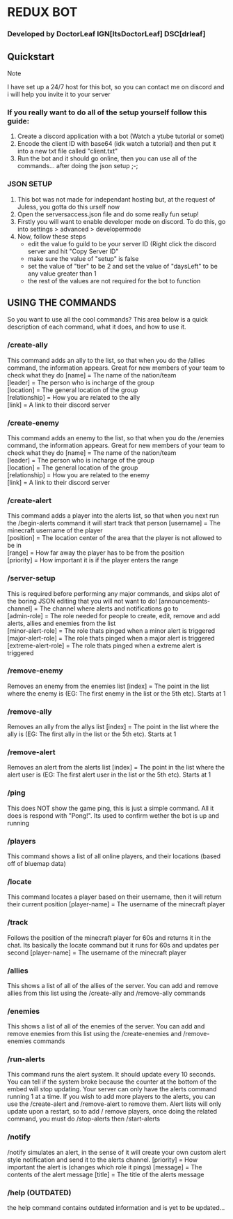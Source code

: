 # REDUX BOT
### Developed by DoctorLeaf IGN[ItsDoctorLeaf] DSC[drleaf]

## Quickstart
> [!NOTE]
> I have set up a 24/7 host for this bot, so you can contact me on discord and i will help you invite it to your server

### If you really want to do all of the setup yourself follow this guide:
1. Create a discord application with a bot (Watch a ytube tutorial or somet)
2. Encode the client ID with base64 (idk watch a tutorial) and then put it into a new txt file called "client.txt"
3. Run the bot and it should go online, then you can use all of the commands... after doing the json setup ;-;

### JSON SETUP
1. This bot was not made for independant hosting but, at the request of Juless, you gotta do this urself now
2. Open the serversaccess.json file and do some really fun setup!
3. Firstly you will want to enable developer mode on discord. To do this, go into settings > advanced > developermode
4. Now, follow these steps
   - edit the value fo guild to be your server ID (Right click the discord server and hit "Copy Server ID"
   - make sure the value of "setup" is false
   - set the value of "tier" to be 2 and set the value of "daysLeft" to be any value greater than 1
   - the rest of the values are not required for the bot to function

## USING THE COMMANDS
So you want to use all the cool commands? This area below is a quick description of each command, what it does, and how to use it.

### /create-ally
This command adds an ally to the list, so that when you do the /allies command, the information appears. Great for new members of your team to check what they do
[name] = The name of the nation/team <br />
[leader] = The person who is incharge of the group <br />
[location] = The general location of the group <br />
[relationship] = How you are related to the ally <br />
[link] = A link to their discord server <br />

### /create-enemy
This command adds an enemy to the list, so that when you do the /enemies command, the information appears. Great for new members of your team to check what they do
[name] = The name of the nation/team<br />
[leader] = The person who is incharge of the group<br />
[location] = The general location of the group<br />
[relationship] = How you are related to the enemy<br />
[link] = A link to their discord server<br />

### /create-alert
This command adds a player into the alerts list, so that when you next run the /begin-alerts command it will start track that person
[username] = The minecraft username of the player<br />
[position] = The location center of the area that the player is not allowed to be in<br />
[range] = How far away the player has to be from the position<br />
[priority] = How important it is if the player enters the range<br />

### /server-setup
This is required before performing any major commands, and skips alot of the boring JSON editing that you will not want to do!
[announcements-channel] = The channel where alerts and notifications go to<br />
[admin-role] = The role needed for people to create, edit, remove and add alerts, allies and enemies from the list<br />
[minor-alert-role] = The role thats pinged when a minor alert is triggered<br />
[major-alert-role] = The role thats pinged when a major alert is triggered<br />
[extreme-alert-role] = The role thats pinged when a extreme alert is triggered<br />

### /remove-enemy 
Removes an enemy from the enemies list
[index] = The point in the list where the enemy is (EG: The first enemy in the list or the 5th etc). Starts at 1<br />

### /remove-ally
Removes an ally from the allys list
[index] = The point in the list where the ally is (EG: The first ally in the list or the 5th etc). Starts at 1<br />

### /remove-alert 
Removes an alert from the alerts list
[index] = The point in the list where the alert user is (EG: The first alert user in the list or the 5th etc). Starts at 1<br />

### /ping
This does NOT show the game ping, this is just a simple command. All it does is respond with "Pong!". Its used to confirm wether the bot is up and running

### /players
This command shows a list of all online players, and their locations (based off of bluemap data)

### /locate
This command locates a player based on their username, then it will return their current position
[player-name] = The username of the minecraft player

### /track
Follows the position of the minecraft player for 60s and returns it in the chat. Its basically the locate command but it runs for 60s and updates per second
[player-name] = The username of the minecraft player

### /allies
This shows a list of all of the allies of the server. You can add and remove allies from this list using the /create-ally and /remove-ally commands

### /enemies
This shows a list of all of the enemies of the server. You can add and remove enemies from this list using the /create-enemies and /remove-enemies commands

### /run-alerts
This command runs the alert system. It should update every 10 seconds. You can tell if the system broke because the counter at the bottom of the embed will stop updating. Your server can only have the alerts command running 1 at a time. If you wish to add more players to the alerts, you can use the /create-alert and /remove-alert to remove them.
Alert lists will only update upon a restart, so to add / remove players, once doing the related command, you must do /stop-alerts then /start-alerts

### /notify
/notify simulates an alert, in the sense of it will create your own custom alert style notification and send it to the alerts channel.
[priority] = How important the alert is (changes which role it pings)
[message] = The contents of the alert message
[title] = The title of the alerts message

### /help (OUTDATED)
the help command contains outdated information and is yet to be updated...
